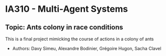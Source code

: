 # IA310 - Multi-Agent Systems
## Topic: Ants colony in race conditions
This is a final project mimicking the course of actions in a colony of ants
* Authors: Davy Simeu, Alexandre Bodinier, Grégoire Hugon, Sacha Clavel
